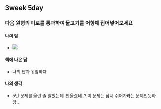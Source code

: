 ## 3week 5day

### 다음 원형의 미로를 통과하여 물고기를 어항에 집어넣어보세요

#### 나의 답

- ![](https://images.velog.io/images/ljs0429777/post/98f7df7f-f349-4b4e-8a10-8f98e172f299/%E1%84%89%E1%85%B3%E1%84%8F%E1%85%B3%E1%84%85%E1%85%B5%E1%86%AB%E1%84%89%E1%85%A3%E1%86%BA%202020-07-29%20%E1%84%8B%E1%85%A9%E1%84%8C%E1%85%A5%E1%86%AB%2011.10.15.png)

#### 책에 나온 답

- 나의 답과 동일하다

#### 나의 생각

- 5번 문제를 올린 줄 알았는데..안올렸네..? 이 문제는 잠시 쉬어가라는 문제인듯하당..